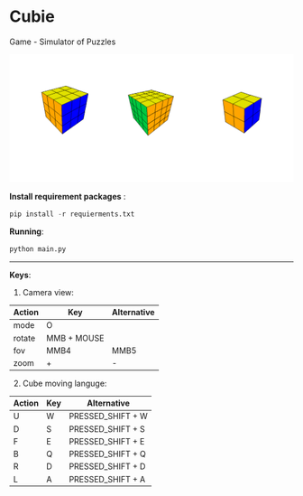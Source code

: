 # Cubie
Game - Simulator of Puzzles

![Cubes](cubes_example.png)

**Install requirement packages** :

```python
pip install -r requierments.txt
```
        
**Running**:

```python
python main.py
```
<hr>

**Keys**:

1. Camera view:

Action|Key|Alternative
------|---|------------------
mode  | O
rotate| MMB + MOUSE
fov   | MMB4 | MMB5
zoom  | + | -
        
2. Cube moving languge:
    
Action|Key|Alternative
------|---|------------------
    U | W | PRESSED_SHIFT + W   
    D | S | PRESSED_SHIFT + S
    F | E | PRESSED_SHIFT + E
    B | Q | PRESSED_SHIFT + Q
    R | D | PRESSED_SHIFT + D
    L | A | PRESSED_SHIFT + A
